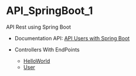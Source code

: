 # API_SpringBoot_1
API Rest using Spring Boot

* Documentation API: <a href="https://documenter.getpostman.com/view/4274647/SVfUsSJP?version=latest">API Users with Spring Boot</a>
* Controllers With EndPoints

    <ul>
        <li><a href="./src/main/java/edu/eam/ejemplo/Controller/HelloWorldController.java">HelloWorld</a></li>
        <li><a href="./src/main/java/edu/eam/ejemplo/Controller/UserController.java">User</a></li>
    </ul>